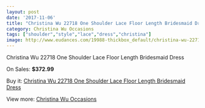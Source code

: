 ```yaml
---
layout: post
date: '2017-11-06'
title: "Christina Wu 22718 One Shoulder Lace Floor Length Bridesmaid Dress"
category: Christina Wu Occasions
tags: ["shoulder","style","lace","dress","christina"]
image: http://www.eudances.com/19988-thickbox_default/christina-wu-22718-one-shoulder-lace-floor-length-bridesmaid-dress.jpg
---
```

Christina Wu 22718 One Shoulder Lace Floor Length Bridesmaid Dress

On Sales: **$372.99**
<a href="https://www.eudances.com/en/christina-wu-occasions/5980-christina-wu-22718-one-shoulder-lace-floor-length-bridesmaid-dress.html"><amp-img layout="responsive" width="600" height="600" src="//www.eudances.com/19988-thickbox_default/christina-wu-22718-one-shoulder-lace-floor-length-bridesmaid-dress.jpg" alt="Christina Wu 22718 One Shoulder Lace Floor Length Bridesmaid Dress 0" /></a>
<a href="https://www.eudances.com/en/christina-wu-occasions/5980-christina-wu-22718-one-shoulder-lace-floor-length-bridesmaid-dress.html"><amp-img layout="responsive" width="600" height="600" src="//www.eudances.com/19989-thickbox_default/christina-wu-22718-one-shoulder-lace-floor-length-bridesmaid-dress.jpg" alt="Christina Wu 22718 One Shoulder Lace Floor Length Bridesmaid Dress 1" /></a>

Buy it: [Christina Wu 22718 One Shoulder Lace Floor Length Bridesmaid Dress](https://www.eudances.com/en/christina-wu-occasions/5980-christina-wu-22718-one-shoulder-lace-floor-length-bridesmaid-dress.html "Christina Wu 22718 One Shoulder Lace Floor Length Bridesmaid Dress")

View more: [Christina Wu Occasions](https://www.eudances.com/en/59-christina-wu-occasions "Christina Wu Occasions")